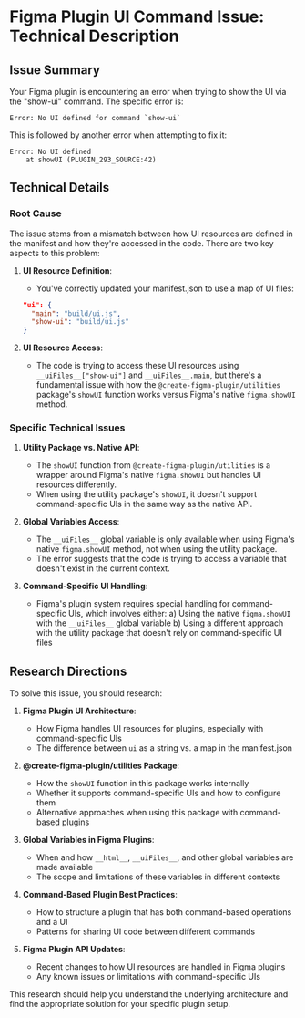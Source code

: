 # Figma Plugin UI Command Issue: Technical Description

## Issue Summary
Your Figma plugin is encountering an error when trying to show the UI via the "show-ui" command. The specific error is:

```
Error: No UI defined for command `show-ui`
```

This is followed by another error when attempting to fix it:

```
Error: No UI defined
    at showUI (PLUGIN_293_SOURCE:42)
```

## Technical Details

### Root Cause
The issue stems from a mismatch between how UI resources are defined in the manifest and how they're accessed in the code. There are two key aspects to this problem:

1. **UI Resource Definition**: 
   - You've correctly updated your manifest.json to use a map of UI files:
   ```json
   "ui": {
     "main": "build/ui.js",
     "show-ui": "build/ui.js"
   }
   ```

2. **UI Resource Access**: 
   - The code is trying to access these UI resources using `__uiFiles__["show-ui"]` and `__uiFiles__.main`, but there's a fundamental issue with how the `@create-figma-plugin/utilities` package's `showUI` function works versus Figma's native `figma.showUI` method.

### Specific Technical Issues

1. **Utility Package vs. Native API**:
   - The `showUI` function from `@create-figma-plugin/utilities` is a wrapper around Figma's native `figma.showUI` but handles UI resources differently.
   - When using the utility package's `showUI`, it doesn't support command-specific UIs in the same way as the native API.

2. **Global Variables Access**:
   - The `__uiFiles__` global variable is only available when using Figma's native `figma.showUI` method, not when using the utility package.
   - The error suggests that the code is trying to access a variable that doesn't exist in the current context.

3. **Command-Specific UI Handling**:
   - Figma's plugin system requires special handling for command-specific UIs, which involves either:
     a) Using the native `figma.showUI` with the `__uiFiles__` global variable
     b) Using a different approach with the utility package that doesn't rely on command-specific UI files

## Research Directions

To solve this issue, you should research:

1. **Figma Plugin UI Architecture**:
   - How Figma handles UI resources for plugins, especially with command-specific UIs
   - The difference between `ui` as a string vs. a map in the manifest.json

2. **@create-figma-plugin/utilities Package**:
   - How the `showUI` function in this package works internally
   - Whether it supports command-specific UIs and how to configure them
   - Alternative approaches when using this package with command-based plugins

3. **Global Variables in Figma Plugins**:
   - When and how `__html__`, `__uiFiles__`, and other global variables are made available
   - The scope and limitations of these variables in different contexts

4. **Command-Based Plugin Best Practices**:
   - How to structure a plugin that has both command-based operations and a UI
   - Patterns for sharing UI code between different commands

5. **Figma Plugin API Updates**:
   - Recent changes to how UI resources are handled in Figma plugins
   - Any known issues or limitations with command-specific UIs

This research should help you understand the underlying architecture and find the appropriate solution for your specific plugin setup.
